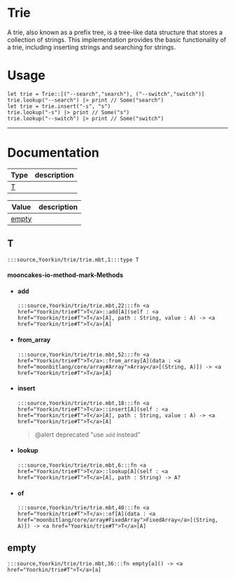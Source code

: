 # Trie

A trie, also known as a prefix tree, is a tree-like data structure that stores a collection of strings.
This implementation provides the basic functionality of a trie, including inserting strings and searching for strings.

# Usage

```moonbit
let trie = Trie::[("--search","search"), ("--switch","switch")]
trie.lookup("--search") |> print // Some("search")
let trie = trie.insert("-s", "s")
trie.lookup("-s") |> print // Some("s")
trie.lookup("--switch") |> print // Some("switch")
```


---
# Documentation
|Type|description|
|---|---|
|[T](#T)||

|Value|description|
|---|---|
|[empty](#empty)||

## T

```moonbit
:::source,Yoorkin/trie/trie.mbt,1:::type T
```


#### mooncakes-io-method-mark-Methods
- #### add
  ```moonbit
  :::source,Yoorkin/trie/trie.mbt,22:::fn <a href="Yoorkin/trie#T">T</a>::add[A](self : <a href="Yoorkin/trie#T">T</a>[A], path : String, value : A) -> <a href="Yoorkin/trie#T">T</a>[A]
  ```
  > 
- #### from\_array
  ```moonbit
  :::source,Yoorkin/trie/trie.mbt,52:::fn <a href="Yoorkin/trie#T">T</a>::from_array[A](data : <a href="moonbitlang/core/array#Array">Array</a>[(String, A)]) -> <a href="Yoorkin/trie#T">T</a>[A]
  ```
  > 
- #### insert
  ```moonbit
  :::source,Yoorkin/trie/trie.mbt,18:::fn <a href="Yoorkin/trie#T">T</a>::insert[A](self : <a href="Yoorkin/trie#T">T</a>[A], path : String, value : A) -> <a href="Yoorkin/trie#T">T</a>[A]
  ```
  >  @alert deprecated "use `add` instead"
- #### lookup
  ```moonbit
  :::source,Yoorkin/trie/trie.mbt,6:::fn <a href="Yoorkin/trie#T">T</a>::lookup[A](self : <a href="Yoorkin/trie#T">T</a>[A], path : String) -> A?
  ```
  > 
- #### of
  ```moonbit
  :::source,Yoorkin/trie/trie.mbt,40:::fn <a href="Yoorkin/trie#T">T</a>::of[A](data : <a href="moonbitlang/core/array#FixedArray">FixedArray</a>[(String, A)]) -> <a href="Yoorkin/trie#T">T</a>[A]
  ```
  > 

## empty

```moonbit
:::source,Yoorkin/trie/trie.mbt,36:::fn empty[a]() -> <a href="Yoorkin/trie#T">T</a>[a]
```

